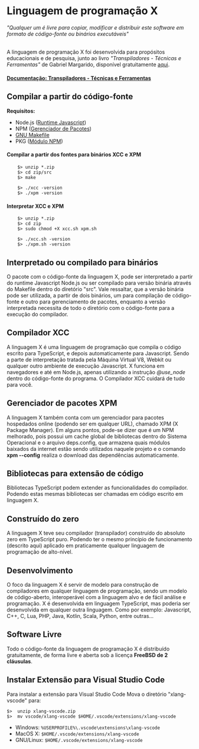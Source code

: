 # Linguagem de programação X

###### "Qualquer um é livre para copiar, modificar e distribuir este software em formato de código-fonte ou binários executáveis"


A linguagem de programação X foi desenvolvida para propósitos educacionais e de pesquisa, junto ao livro *"Transpiladores - Técnicas e Ferramentas"* de Gabriel Margarido, disponível gratuitamente [aqui](http://xlang.gabrielmargarido.org/books/1a-edicao.pdf).

#### [Documentação: Transpiladores - Técnicas e Ferramentas](http://xlang.gabrielmargarido.org/book/1a-edicao.pdf)
## Compilar  a partir do código-fonte
**Requisitos:**
- Node.js ([Runtime Javascript](https://nodejs.org/pt-br/))
- NPM ([Gerenciador de Pacotes](https://www.npmjs.com/))
- [GNU Makefile](https://community.chocolatey.org/packages/make#install)
- PKG ([Módulo NPM](https://www.npmjs.com/package/pkg))
#### Compilar a partir dos fontes para binários XCC e XPM
```
    $> unzip *.zip
    $> cd zip/src
    $> make

    $> ./xcc -version
    $> ./xpm -version
```
#### Interpretar XCC e XPM
```
    $> unzip *.zip
    $> cd zip
    $> sudo chmod +X xcc.sh xpm.sh

    $> ./xcc.sh -version
    $> ./xpm.sh -version
```

##  Interpretado ou compilado para binários
O pacote com o código-fonte da linguagem X, pode ser interpretado a partir do runtime Javascript Node.js ou ser compilado para versão binária através do Makefile dentro do diretório "src". Vale ressaltar, que a versão binária pode ser utilizada, a partir de dois binários, um para compilação de código-fonte e outro para gerenciamento de pacotes, enquanto a versão interpretada necessita de todo o diretório com o código-fonte para a execução do compilador.

## Compilador XCC
A linguagem X é uma linguagem de programação que compila o código escrito para TypeScript, e depois automaticamente para Javascript. Sendo a parte de interpretação tratada pela Máquina Virtual V8, Webkit ou qualquer outro ambiente de execução Javascript. X funciona em navegadores e até em Node.js, apenas utilizando a instrução *@use_node* dentro do código-fonte do programa. O Compilador XCC cuidará de tudo para você.


## Gerenciador de pacotes XPM
A linguagem X também conta com um gerenciador para pacotes hospedados online (podendo ser em qualquer URL), chamado XPM (X Package Manager). Em alguns pontos, pode-se dizer que é um NPM melhorado, pois possui um cache global de bibliotecas dentro do Sistema Operacional e o arquivo deps.config, que armazena quais módulos baixados da internet estão sendo utilizados naquele projeto e o comando **xpm --config** realiza o download das dependências automaticamente.

## Bibliotecas para extensão de código
Bibliotecas TypeScript podem extender as funcionalidades do compilador. Podendo estas mesmas bibliotecas ser chamadas em código escrito em linguagem X.

## Construído do zero
A linguagem X teve seu compilador (transpilador) construído do absoluto zero em TypeScript puro. Podendo ter o mesmo princípio de funcionamento (descrito aqui) aplicado em praticamente qualquer linguagem de programação de alto-nível.


## Desenvolvimento
O foco da linguagem X é servir de modelo para construção de compiladores em qualquer linguagem de programação, sendo um modelo de código-aberto, interoperável com a linguagem alvo e de fácil análise e programação. X é desenvolvida em linguagem TypeScript, mas poderia ser desenvolvida em qualquer outra linguagem. Como por exemplo: Javascript, C++, C, Lua, PHP, Java, Kotlin, Scala, Python, entre outras...


## Software Livre
Todo o código-fonte da linguagem de programação X é distribuído gratuitamente, de forma livre e aberta sob a licença **FreeBSD de 2 cláusulas**.    

## Instalar Extensão para Visual Studio Code
Para instalar a extensão para Visual Studio Code
Mova o diretório "xlang-vscode" para:

```
$>  unzip xlang-vscode.zip
$>  mv vscode/xlang-vscode $HOME/.vscode/extensions/xlang-vscode
```

- Windows:		```%USERPROFILE%\.vscode\extensions\xlang-vscode```
- MacOS X:	  	```$HOME/.vscode/extensions/xlang-vscode```
- GNU/Linux: 	```$HOME/.vscode/extensions/xlang-vscode```